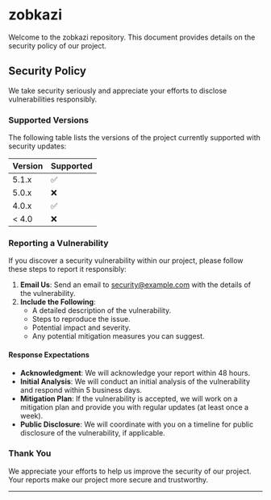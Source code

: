 # zobkazi

Welcome to the  zobkazi repository. This document provides details on the security policy of our project.

## Security Policy

We take security seriously and appreciate your efforts to disclose vulnerabilities responsibly.

### Supported Versions

The following table lists the versions of the project currently supported with security updates:

| Version | Supported          |
| ------- | ------------------ |
| 5.1.x   | :white_check_mark: |
| 5.0.x   | :x:                |
| 4.0.x   | :white_check_mark: |
| < 4.0   | :x:                |

### Reporting a Vulnerability

If you discover a security vulnerability within our project, please follow these steps to report it responsibly:

1. **Email Us**: Send an email to [security@example.com](mailto:security@example.com) with the details of the vulnerability.
2. **Include the Following**:
   - A detailed description of the vulnerability.
   - Steps to reproduce the issue.
   - Potential impact and severity.
   - Any potential mitigation measures you can suggest.

#### Response Expectations

- **Acknowledgment**: We will acknowledge your report within 48 hours.
- **Initial Analysis**: We will conduct an initial analysis of the vulnerability and respond within 5 business days.
- **Mitigation Plan**: If the vulnerability is accepted, we will work on a mitigation plan and provide you with regular updates (at least once a week).
- **Public Disclosure**: We will coordinate with you on a timeline for public disclosure of the vulnerability, if applicable.

### Thank You

We appreciate your efforts to help us improve the security of our project. Your reports make our project more secure and trustworthy.

---
